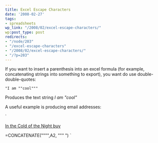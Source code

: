 ```yaml
---
title: Excel Escape Characters
date: '2008-02-27'
tags:
- spreadsheets
wp_link: "/2008/02/excel-escape-characters/"
wp:post_type: post
redirects:
- "/node/203"
- "/excel-escape-characters"
- "/2008/02/excel-escape-characters/"
- "/?p=203"
---
```


If you want to insert a parenthesis into an excel formula (for example, concatenating strings into something to export), you want do use double-double-quotes:

`
"I am ""cool"""
`

Produces the text string _I am "cool"_

A useful example is producing email addresses:

`

[In the Cold of the Night buy](http://www.iucn-tftsg.org/?in_the_cold_of_the_night)

=CONCATENATE("""",A2, """ ")
`
